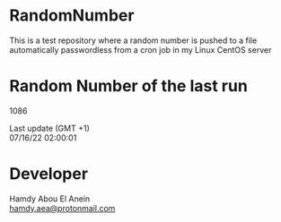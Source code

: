 # RandomNumber    
This is a test repository where a random number is pushed to a file automatically passwordless from a cron job in my Linux CentOS server    
# Random Number of the last run   
1086
      
Last update (GMT +1)    
07/16/22 02:00:01
# Developer    
Hamdy Abou El Anein   
hamdy.aea@protonmail.com
